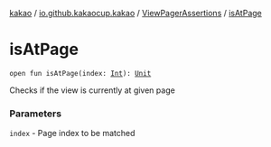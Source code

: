[kakao](../../index.md) / [io.github.kakaocup.kakao](../index.md) / [ViewPagerAssertions](index.md) / [isAtPage](./is-at-page.md)

# isAtPage

`open fun isAtPage(index: `[`Int`](https://kotlinlang.org/api/latest/jvm/stdlib/kotlin/-int/index.html)`): `[`Unit`](https://kotlinlang.org/api/latest/jvm/stdlib/kotlin/-unit/index.html)

Checks if the view is currently at given page

### Parameters

`index` - Page index to be matched